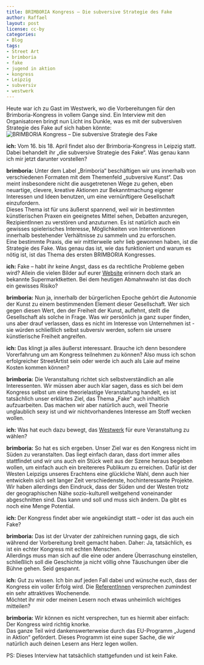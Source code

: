 ```yaml
---
title: BRIMBORIA Kongress – Die subversive Strategie des Fake
author: Raffael
layout: post
license: cc-by
categories:
- Blog
tags:
- Street Art
- brimboria
- fake
- jugend in aktion
- kongress
- Leipzig
- subversiv
- westwerk
---
```


Heute war ich zu Gast im Westwerk, wo die Vorbereitungen für den Brimboria-Kongress in vollem Gange sind. Ein Interview mit den Organisatoren bringt nun Licht ins Dunkle, was es mit der subversiven Strategie des Fake auf sich haben könnte:
![BRIMBORIA Kongress – Die subversive Strategie des Fake]({{site.imgpath}}/test2_kongress_brimboria_logo41.jpg)

<!--more-->

**ich:** Vom 16. bis 18. April findet also der Brimboria-Kongress in Leipzig statt. Dabei behandelt ihr „die subversive Strategie des Fake“. Was genau kann ich mir jetzt darunter vorstellen?

**brimboria:** Unter dem Label „Brimboria“ beschäftigen wir uns innerhalb von verschiedenen Formaten mit dem Themenfeld „subversive Kunst“. Das meint insbesondere nicht die ausgetretenen Wege zu gehen, eben neuartige, clevere, kreative Aktionen zur Bekanntmachung eigener Interessen und Ideen benutzen, um eine vernünftigere Gesellschaft einzufordern.  
Dieses Thema ist für uns äußerst spannend, weil wir in bestimmten künstlerischen Praxen ein geeignetes Mittel sehen, Debatten anzuregen, RezipientInnen zu verstören und anzuturnen. Es ist natürlich auch ein gewisses spielerisches Interesse, Möglichkeiten von Interventionen innerhalb bestehender Verhältnisse zu sammeln und zu erforschen.  
Eine bestimmte Praxis, die wir mittlerweile sehr lieb gewonnen haben, ist die Strategie des Fake. Was genau das ist, wie das funktioniert und warum es nötig ist, ist das Thema des ersten BRIMBORIA Kongresses.

**ich:** Fake – habt ihr keine Angst, dass es da rechtliche Probleme geben wird? Allein die vielen Bilder auf eurer [Website](http://brimboria-kongress.net/propaganda.php) erinnern doch stark an bekannte Supermarktketten. Bei dem heutigen Abmahnwahn ist das doch ein gewisses Risiko?

**brimboria:** Nun ja, innerhalb der bürgerlichen Epoche gehört die Autonomie der Kunst zu einem bestimmenden Element dieser Gesellschaft. Wer sich gegen diesen Wert, den der Freiheit der Kunst, auflehnt, stellt die Gesellschaft als solche in Frage. Was wir persönlich ja ganz super finden, uns aber drauf verlassen, dass es nicht im Interesse von Unternehmen ist - sie würden schließlich selbst subversiv werden, sofern sie unsere künstlerische Freiheit angreifen.

**ich:** Das klingt ja alles äußerst interessant. Brauche ich denn besondere Vorerfahrung um am Kongress teilnehmen zu können? Also muss ich schon erfolgreicher StreetArtist sein oder werde ich auch als Laie auf meine Kosten kommen können?

**brimboria:** Die Veranstaltung richtet sich selbstverständlich an alle Interessenten. Wir müssen aber auch klar sagen, dass es sich bei dem Kongress selbst um eine theorielastige Veranstaltung handelt, es ist tatsächlich unser erklärtes Ziel, das Thema „Fake“ auch inhaltlich aufzuarbeiten. Das machen wir aber natürlich auch, weil Theorie unglaublich sexy ist und wir nichtvorhandenes Interesse am Stoff wecken wollen.

**ich:** Was hat euch dazu bewegt, das [Westwerk](http://westwerk-leipzig.de/) für eure Veranstaltung zu wählen?

**brimboria:** So hat es sich ergeben. Unser Ziel war es den Kongress nicht im Süden zu veranstalten. Das liegt einfach daran, dass dort immer alles stattfindet und wir uns auch ein Stück weit aus der Szene heraus begeben wollen, um einfach auch ein breitereres Publikum zu erreichen. Dafür ist der Westen Leipzigs unseres Erachtens eine glückliche Wahl, denn auch hier entwickeln sich seit langer Zeit verschiedenste, hochinteressante Projekte. Wir haben allerdings den Eindruck, dass der Süden und der Westen trotz der geographischen Nähe sozio-kulturell weitgehend voneinander abgeschnitten sind. Das kann und soll und muss sich ändern. Da gibt es noch eine Menge Potential.

**ich:** Der Kongress findet aber wie angekündigt statt – oder ist das auch ein Fake?

**brimboria:** Das ist der Urvater der zahlreichen running gags, die sich während der Vorbereitung breit gemacht haben. Daher: Ja, tatsächlich, es ist ein echter Kongress mit echten Menschen.  
Allerdings muss man sich auf die eine oder andere Überraschung einstellen, schließlich soll die Geschichte ja nicht völlig ohne Täuschungen über die Bühne gehen. Seid gespannt.

**ich:** Gut zu wissen. Ich bin auf jeden Fall dabei und wünsche euch, dass der Kongress ein voller Erfolg wird. Die [ReferentInnen](http://brimboria-kongress.net/referentinnen.php) versprechen zumindest ein sehr attraktives Wochenende.  
Möchtet ihr mir oder meinen Lesern noch etwas unheimlich wichtiges mitteilen?

**brimboria:** Wir können es nicht versprechen, tun es hiermit aber einfach: Der Kongress wird richtig knorke.  
Das ganze Teil wird dankenswerterweise durch das EU-Programm „Jugend in Aktion“ gefördert. Dieses Programm ist eine super Sache, die wir natürlich auch deinen Lesern ans Herz legen wollen.

PS: Dieses Interview hat tatsächlich stattgefunden und ist kein Fake.
